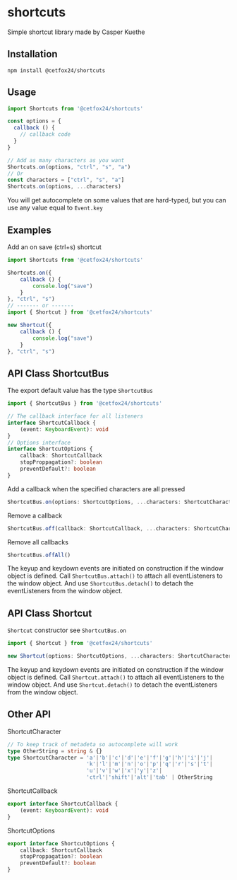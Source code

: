 # shortcuts
Simple shortcut library made by Casper Kuethe

## Installation
```
npm install @cetfox24/shortcuts
```

## Usage
```ts
import Shortcuts from '@cetfox24/shortcuts'

const options = {
  callback () {
    // callback code
  }
}

// Add as many characters as you want 
Shortcuts.on(options, "ctrl", "s", "a")
// Or
const characters = ["ctrl", "s", "a"]
Shortcuts.on(options, ...characters)
```
You will get autocomplete on some values that are hard-typed, but you can use any value equal to `Event.key`

## Examples
Add an on save (ctrl+s) shortcut
```ts
import Shortcuts from '@cetfox24/shortcuts'

Shortcuts.on({
    callback () {
        console.log("save")
    }
}, "ctrl", "s")
// ------- or -------
import { Shortcut } from '@cetfox24/shortcuts'

new Shortcut({
    callback () {
        console.log("save")
    }
}, "ctrl", "s")
```

## API Class ShortcutBus
The export default value has the type `ShortcutBus`
```ts
import { ShortcutBus } from '@cetfox24/shortcuts'

// The callback interface for all listeners
interface ShortcutCallback {
    (event: KeyboardEvent): void
}
// Options interface
interface ShortcutOptions {
    callback: ShortcutCallback
    stopProppagation?: boolean
    preventDefault?: boolean
}
```

Add a callback when the specified characters are all pressed
```ts
ShortcutBus.on(options: ShortcutOptions, ...characters: ShortcutCharacter[])
```
Remove a callback
```ts
ShortcutBus.off(callback: ShortcutCallback, ...characters: ShortcutCharacter[])
```
Remove all callbacks
```ts
ShortcutBus.offAll()
```

The keyup and keydown events are initiated on construction if the window object is defined. Call `ShortcutBus.attach()` to attach all eventListeners to the window object.
And use `ShortcutBus.detach()` to detach the eventListeners from the window object.

## API Class Shortcut
`Shortcut` constructor see `ShortcutBus.on`
```ts
import { Shortcut } from '@cetfox24/shortcuts'

new Shortcut(options: ShortcutOptions, ...characters: ShortcutCharacter[])
```

The keyup and keydown events are initiated on construction if the window object is defined. Call `Shortcut.attach()` to attach all eventListeners to the window object.
And use `Shortcut.detach()` to detach the eventListeners from the window object.

## Other API

ShortcutCharacter
```ts
// To keep track of metadeta so autocomplete will work
type OtherString = string & {}
type ShortcutCharacter = 'a'|'b'|'c'|'d'|'e'|'f'|'g'|'h'|'i'|'j'|
                         'k'|'l'|'m'|'n'|'o'|'p'|'q'|'r'|'s'|'t'|
                         'u'|'v'|'w'|'x'|'y'|'z'|
                         'ctrl'|'shift'|'alt'|'tab' | OtherString
```          
ShortcutCallback
```ts
export interface ShortcutCallback {
    (event: KeyboardEvent): void
}
```              
ShortcutOptions
```ts
export interface ShortcutOptions {
    callback: ShortcutCallback
    stopProppagation?: boolean
    preventDefault?: boolean
}
```
